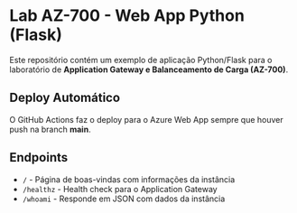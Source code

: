 # Lab AZ-700 - Web App Python (Flask)

Este repositório contém um exemplo de aplicação Python/Flask para o laboratório de **Application Gateway e Balanceamento de Carga (AZ-700)**.

## Deploy Automático
O GitHub Actions faz o deploy para o Azure Web App sempre que houver push na branch **main**.

## Endpoints
- `/` - Página de boas-vindas com informações da instância
- `/healthz` - Health check para o Application Gateway
- `/whoami` - Responde em JSON com dados da instância
